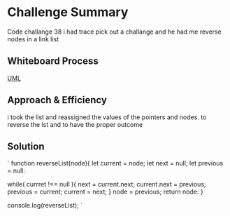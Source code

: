 # Challenge Summary

Code challange 38 i had trace pick out a challange and he had me reverse nodes in a link list

## Whiteboard Process

[UML](../../screenshots/codechall38.png)

## Approach & Efficiency

i took the list and reassigned the values of the pointers and nodes. to reverse the lst and to have the proper outcome

## Solution

`
function reverseList(node){
 let current = node;
 let next = null;
 let previous = null:

 while( currret !== null ){
  next = current.next;
  current.next = previous;
  previous = current;
  current = next;
 }
  node = previous;
  return node:
}

console.log(reverseList);
`
